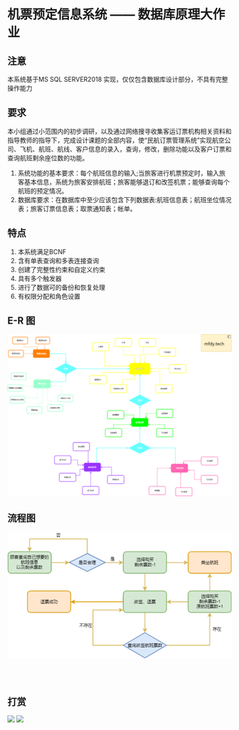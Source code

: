 # 机票预定信息系统 —— 数据库原理大作业


## 注意

本系统基于MS SQL SERVER2018 实现，仅仅包含数据库设计部分，不具有完整操作能力

## 要求

本小组通过小范围内的初步调研，以及通过网络搜寻收集客运订票机构相关资料和指导教师的指导下，完成设计课题的全部内容，使“民航订票管理系统”实现航空公司、飞机、航班、航线、客户信息的录入，查询，修改，删除功能以及客户订票和查询航班剩余座位数的功能。
1. 系统功能的基本要求：每个航班信息的输入;当旅客进行机票预定时，输入旅客基本信息，系统为旅客安排航班；旅客能够退订和改签机票；能够查询每个航班的预定情况。
2. 数据库要求：在数据库中至少应该包含下列数据表:航班信息表；航班坐位情况表；旅客订票信息表；取票通知表；帐单。


## 特点

1. 本系统满足BCNF
2. 含有单表查询和多表连接查询
3. 创建了完整性约束和自定义约束
4. 具有多个触发器
4. 进行了数据可的备份和恢复处理
6. 有权限分配和角色设置

## E-R 图
![](https://github.com/mfdy/Ticket_reservation_information_system-onlysqlserver/blob/master/images/%E6%9C%BA%E7%A5%A8%E9%A2%84%E8%AE%A2%E4%BF%A1%E6%81%AF%E7%B3%BB%E7%BB%9F%E5%AE%8C%E6%95%B4E-R%E5%9B%BE.png)

## 流程图
![](https://github.com/mfdy/Ticket_reservation_information_system-onlysqlserver/blob/master/images/%E6%9C%BA%E7%A5%A8%E9%A2%84%E5%AE%9A%E4%BF%A1%E6%81%AF%E7%B3%BB%E7%BB%9F%E6%B5%81%E7%A8%8B%E5%9B%BE.png)

<br/> <br/>

## 打赏
<img src="https://github.com/mfdy/private-things/blob/master/wechat.png" width=200 float=left />
<img src="https://github.com/mfdy/private-things/blob/master/alpay.jpg" width=200 />